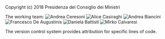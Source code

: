 Copyright (c) 2018 Presidenza del Consiglio dei Ministri

The working team:
![Andrea Ceresoni](https://teamdigitale.github.io/security-awareness/img/photos/andrea_ceresoni.png)
![Alice Casiraghi](https://teamdigitale.github.io/security-awareness/img/photos/alice_casiraghi.png)
![Andrea Biancini](https://teamdigitale.github.io/security-awareness/img/photos/andrea_biancini.png)
![Francesco De Augustinis](https://teamdigitale.github.io/security-awareness/img/photos/francesco_deaugustinis.png)
![Daniela Battisti](https://teamdigitale.github.io/security-awareness/img/photos/daniela_battisti.png)
![Mirko Calvaresi](https://teamdigitale.github.io/security-awareness/img/photos/mirko_calvaresi.png)

The version control system provides attribution for specific lines of code.